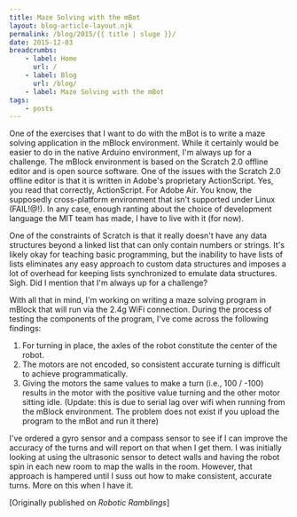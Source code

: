 ```yaml
---
title: Maze Solving with the mBot
layout: blog-article-layout.njk
permalink: /blog/2015/{{ title | sluge }}/
date: 2015-12-03
breadcrumbs:
    - label: Home
      url: /
    - label: Blog
      url: /blog/
    - label: Maze Solving with the mBot
tags:
    - posts
---
```


<!-- Excerpt Start -->
One of the exercises that I want to do with the mBot is to write a maze solving application in the mBlock environment. While it certainly would be easier to do in the native Arduino environment, I'm always up for a challenge. The mBlock environment is based on the Scratch 2.0 offline editor and is open source software. One of the issues with the Scratch 2.0 offline editor is that it is written in Adobe's proprietary ActionScript. Yes, you read that correctly, ActionScript. For Adobe Air. You know, the supposedly cross-platform environment that isn't supported under Linux (FAIL!@!). In any case, enough ranting about the choice of development language the MIT team has made, I have to live with it (for now).
<!-- Excerpt End -->

One of the constraints of Scratch is that it really doesn't have any data structures beyond a linked list that can only contain numbers or strings. It's likely okay for teaching basic programming, but the inability to have lists of lists eliminates any easy approach to custom data structures and imposes a lot of overhead for keeping lists synchronized to emulate data structures. Sigh. Did I mention that I'm always up for a challenge?

With all that in mind, I'm working on writing a maze solving program in mBlock that will run via the 2.4g WiFi connection. During the process of testing the components of the program, I've come across the following findings:

1. For turning in place, the axles of the robot constitute the center of the robot.
2. The motors are not encoded, so consistent accurate turning is difficult to achieve programmatically.
3. Giving the motors the same values to make a turn (i.e., 100 / -100) results in the motor with the positive value turning and the other motor sitting idle. (Update: this is due to serial lag over wifi when running from the mBlock environment. The problem does not exist if you upload the program to the mBot and run it there)

I've ordered a gyro sensor and a compass sensor to see if I can improve the accuracy of the turns and will report on that when I get them. I was initially looking at using the ultrasonic sensor to detect walls and having the robot spin in each new room to map the walls in the room. However, that approach is hampered until I suss out how to make consistent, accurate turns. More on this when I have it.

<div class="center-text">

[Originally published on _Robotic Ramblings_]

</div>